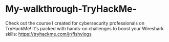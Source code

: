 # My-walkthrough-TryHackMe-
Check out the course I created for cybersecurity professionals on TryHackMe! It's packed with hands-on challenges to boost your Wireshark skills:
https://tryhackme.com/jr/fishylogs
